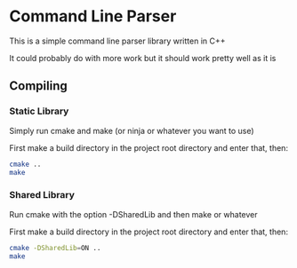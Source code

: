 # Command Line Parser

This is a simple command line parser library written in C++

It could probably do with more work but it should work pretty well as it is

## Compiling

### Static Library

Simply run cmake and make (or ninja or whatever you want to use)

First make a build directory in the project root directory and enter that, then:

```bash
cmake ..
make
```

### Shared Library

Run cmake with the option -DSharedLib and then make or whatever

First make a build directory in the project root directory and enter that, then:

```bash
cmake -DSharedLib=ON ..
make
```